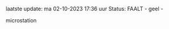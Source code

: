 laatste update: 
ma 02-10-2023 17:36   uur 
Status: FAALT - geel - 
<div class="service Y">microstation</div>